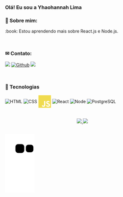 ### Olá! Eu sou a Yhaohannah Lima 

<h3>🌈 Sobre mim: </h3>


<p> :book: Estou aprendendo mais sobre React.js e Node.js. </p>

<br/>
  
<h3>✉ Contato:</h3>
<p>
<a href="https://www.linkedin.com/in/yhaohannah-lima-954690216/" target="_blank"><img src="https://img.shields.io/badge/LinkedIn-0077B5?style=for-the-badge&logo=linkedin&logoColor=white" target="_blank"></a> 
<a href="https://github.com/pam18" target="_blank"><img alt="Github" src="https://img.shields.io/badge/GitHub-%2312100E.svg?&style=for-the-badge&logo=Github&logoColor=white" /></a>
<a href="mailto:yha.lima@outlook.com"><img src="https://img.shields.io/badge/Microsoft_Outlook-0078D4?style=for-the-badge&logo=microsoft-outlook&logoColor=white" /></a>
</p>

<br/>
  
<h3>🔨 Tecnologias</h3>  
<div style="display: inline_block">
  <img align="center" alt="HTML" height="42" width="42" src="https://cdn.jsdelivr.net/gh/devicons/devicon/icons/html5/html5-plain-wordmark.svg">
  <img align="center" alt="CSS" height="42" width="42" src="https://cdn.jsdelivr.net/gh/devicons/devicon/icons/css3/css3-plain-wordmark.svg">  
  <img align="center" alt="Js" height="42" width="42" src="https://raw.githubusercontent.com/devicons/devicon/master/icons/javascript/javascript-plain.svg">
  <img align="center" alt="React" height="42" width="42" src="https://cdn.jsdelivr.net/gh/devicons/devicon/icons/react/react-original-wordmark.svg">
  <img align="center" alt="Node" height="42" width="42" src="https://cdn.jsdelivr.net/gh/devicons/devicon/icons/nodejs/nodejs-plain-wordmark.svg"/>
  <img align="center" alt="PostgreSQL" height="42" width="42" src="https://cdn.jsdelivr.net/gh/devicons/devicon/icons/postgresql/postgresql-plain-wordmark.svg"/>
</div>
<br/>
<br/>


<div align="center">
  <a href="https://github.com/pam18">
  <img height="150em" src="https://github-readme-stats.vercel.app/api?username=Pam18&show_icons=true&theme=radical&include_all_commits=true&count_private=true"/>
  <img height="150em" src="https://github-readme-stats.vercel.app/api/top-langs/?username=Pam18&layout=compact&langs_count=7&theme=radical"/>
</div>
  
<br/>

![Snake animation](https://github.com/Pam18/Pam18/blob/output/github-contribution-grid-snake.svg)
</div>


 
